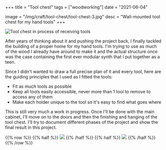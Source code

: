 +++
title = "Tool chest"
tags = ["woodworking"]
date = "2021-06-04"

image = "/img/craft/tool-chest/tool-chest-3.jpg"
desc = "Wall-mounted tool chest for my hand tools"
+++

![Tool chest in process of receiving tools](/img/craft/tool-chest/tool-chest-3.jpg)

After years of thinking about it and pushing the project back, I finally tackled the building of a proper home for my hand tools. I'm trying to use as much of the wood I already have around to make it and the actual structure once was the case containing the first ever modular synth that I put together as a teen.

Since I didn't wanted to draw a full precise plan of it and every tool, here are the guiding principles that I used as I fitted the tools:
- Fit as much tools as possible
- Keep all tools easily accessible, never more than 1 tool to remove to access any of them
- Make each holder unique to the tool so it's easy to find what goes where

This is still very much a work in progress. Once I'll be done with the main cabinet, I'll move on to the doors and then the finishing and hanging of the tool chest. I'll try to document different phases of the project and show the final result in this project.

{{% row %}}
{{% half %}}
![](/img/craft/tool-chest/tool-chest-detail-1.jpg)
{{% /half %}}
{{% half %}}
![](/img/craft/tool-chest/tool-chest-detail-2.jpg)
{{% /half %}}
{{% /row %}}
